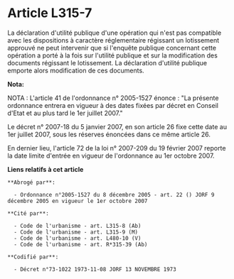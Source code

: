 # Article L315-7

La déclaration d'utilité publique d'une opération qui n'est pas compatible avec les dispositions à caractère réglementaire
régissant un lotissement approuvé ne peut intervenir que si l'enquête publique concernant cette opération a porté à la fois
sur l'utilité publique et sur la modification des documents régissant le lotissement. La déclaration d'utilité publique
emporte alors modification de ces documents.

**Nota:**

NOTA : L'article 41 de l'ordonnance n° 2005-1527 énonce : "La présente ordonnance entrera en vigueur à des dates fixées par
décret en Conseil d'Etat et au plus tard le 1er juillet 2007."

Le décret n° 2007-18 du 5 janvier 2007, en son article 26 fixe cette date au 1er juillet 2007, sous les réserves énoncées
dans ce même article 26.

En dernier lieu, l'article 72 de la loi n° 2007-209 du 19 février 2007 reporte la date limite d'entrée en vigueur de
l'ordonnance au 1er octobre 2007.

**Liens relatifs à cet article**

	**Abrogé par**:

	  - Ordonnance n°2005-1527 du 8 décembre 2005 - art. 22 () JORF 9 décembre 2005 en vigueur le 1er octobre 2007

	**Cité par**:

	  - Code de l'urbanisme - art. L315-8 (Ab)
	  - Code de l'urbanisme - art. L315-9 (M)
	  - Code de l'urbanisme - art. L480-10 (V)
	  - Code de l'urbanisme - art. R*315-39 (Ab)

	**Codifié par**:

	  - Décret n°73-1022 1973-11-08 JORF 13 NOVEMBRE 1973
